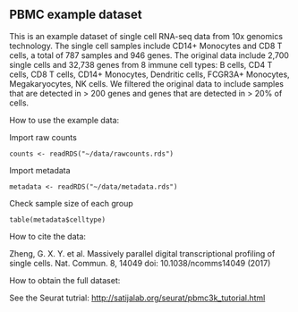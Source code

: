 ## PBMC example dataset

This is an example dataset of single cell RNA-seq data from 10x genomics technology. The single cell samples include CD14+ Monocytes and CD8 T cells, a total of 787 samples and 946 genes. The original data include 2,700 single cells and 32,738 genes from 8 immune cell types: B cells, CD4 T cells, CD8 T cells, CD14+ Monocytes, Dendritic cells, FCGR3A+ Monocytes, Megakaryocytes, NK cells. We filtered the original data to include samples that are detected in > 200 genes and genes that are detected in > 20% of cells.

How to use the example data:

Import raw counts

```counts <- readRDS("~/data/rawcounts.rds")```

Import metadata

```metadata <- readRDS("~/data/metadata.rds")```

Check sample size of each group

```table(metadata$celltype)```


How to cite the data:

Zheng, G. X. Y. et al. Massively parallel digital transcriptional profiling of single cells. Nat. Commun. 8, 14049 doi: 10.1038/ncomms14049 (2017)


How to obtain the full dataset:

See the Seurat tutrial: http://satijalab.org/seurat/pbmc3k_tutorial.html
